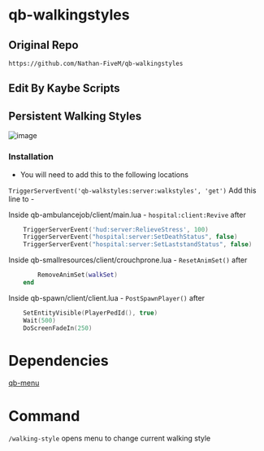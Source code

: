 # qb-walkingstyles

## Original Repo 

```https://github.com/Nathan-FiveM/qb-walkingstyles```
## Edit By Kaybe Scripts

## Persistent Walking Styles

![image](https://i.imgur.com/F0WWeYo.png)

### Installation

- You will need to add this to the following locations

```TriggerServerEvent('qb-walkstyles:server:walkstyles', 'get')```
Add this line to -

Inside qb-ambulancejob/client/main.lua - `hospital:client:Revive` after 
```lua
    TriggerServerEvent('hud:server:RelieveStress', 100)
    TriggerServerEvent("hospital:server:SetDeathStatus", false)
    TriggerServerEvent("hospital:server:SetLaststandStatus", false)
```

Inside qb-smallresources/client/crouchprone.lua - `ResetAnimSet()` after
```lua
        RemoveAnimSet(walkSet)
    end
```

Inside qb-spawn/client/client.lua - `PostSpawnPlayer()` after 
```lua
    SetEntityVisible(PlayerPedId(), true)
    Wait(500)
    DoScreenFadeIn(250)
```


# Dependencies
[qb-menu](https://github.com/qbcore-framework/qb-menu)

# Command
```/walking-style``` opens menu to change current walking style